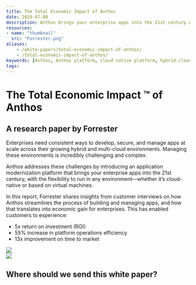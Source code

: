 ```yaml
---
title: The Total Economic Impact of Anthos
date: 2020-07-08
description: Anthos brings your enterprise apps into the 21st century with the flexibility to run anywhere.
resources:
- name: "thumbnail"
  src: "Forrester.png"
aliases:
    - /white-papers/total-economic-impact-of-anthos/
    - /total-economic-impact-of-anthos/
keywords: [Anthos, Anthos platform, cloud native platform, hybrid-cloud platform, multi-cloud platform]
tags:
---
```



<div class="landing-page">
    <!-- hero -->
    <div class="hero jumbotron reading-landing jumbotron-fluid">
        <div class="container-fluid">
            <div class="row">
                <div class="col-xl-6 offset-xl-2 col-lg-10 offset-lg-1 col-md-12">
                    <h1 class="display-4">The Total Economic Impact &#8482; of Anthos</h1>
                </div>
            </div>
        </div>
    </div>
    <div class="main-content">
        <div class="row">
            <div class="col-xl-4 offset-xl-2 without-bottom-line">
                <div class="workshop-prerequisites">
                    <h2>A research paper by Forrester</h2>                             
                    <p>Enterprises need consistent ways to develop, secure, and manage apps at scale across their growing hybrid and multi-cloud environments. Managing these environments is incredibly challenging and complex.</p>
                    <p>Anthos addresses these challenges by introducing an application modernization platform that brings your enterprise apps into the 21st century, with the flexibility to run in any environment―whether it’s cloud-native or based on virtual machines.</p>
                    <p>In this report, Forrester shares insights from customer interviews on how Anthos streamlines the process of building and managing apps, and how that translates into economic gain for enterprises. This has enabled customers to experience:</p>
                    <ul class="dashes">
                    <li>5x return on investment (ROI)</li>
                    <li>55% increase in platform operations efficiency</li>
                    <li>13x improvement on time to market</li>
                    </ul>
                </div>
            </div>
                <div class="col-xl-4 offset-xl-0 white-paper-image">
                <img src="/images/white-papers/total-economic-impact-of-anthos.png">
            </div>
        </div>
            </div>
        </div>
    </div>
    <!-- contact us -->
    <div class="contact-us-card">
        <div class="row">
            <div class="col-xl-8 offset-xl-2 col-lg-10 offset-lg-1 col-md-12 col-sm-12 col-xs-12">
                <img src="/images/single-line-arrows.png">
            </div>
            <div
                class="col-xl-3 offset-xl-3 col-lg-3 offset-lg-1 col-md-10 offset-md-1 col-sm-10 offset-sm-1 col-xs-12">
                <h2>Where should we send this white paper?</h2>
            </div>
            <div class="col-xl-5 offset-xl-0 col-lg-6 offset-lg-1 col-md-8 offset-md-2 col-sm-10 offset-sm-1 col-xs-12 general-contact-form"><br>
<script charset="utf-8" type="text/javascript" src="//js.hsforms.net/forms/embed/v2.js"></script>
<script>
  hbspt.forms.create({
    region: "na1",
    portalId: "6195483",
    formId: "2b3db407-d0d2-42c7-b64a-627186bde990"
  });
</script>
            </div>
        </div>
    </div>
</div>